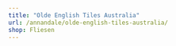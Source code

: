 ```yaml
---
title: "Olde English Tiles Australia"
url: /annandale/olde-english-tiles-australia/
shop: Fliesen
---
```

